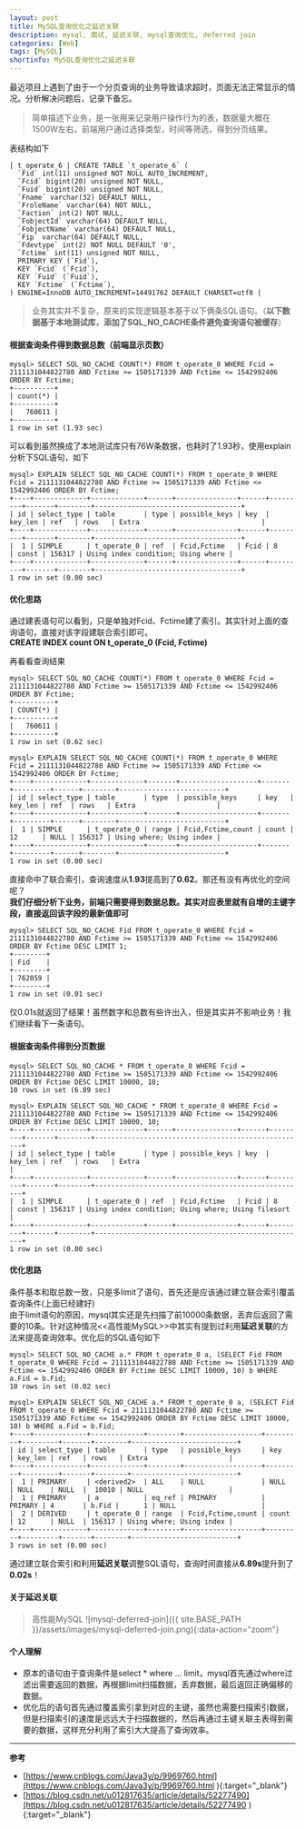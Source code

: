 ```yaml
---
layout: post
title: MySQL查询优化之延迟关联
description: mysql, 面试, 延迟关联, mysql查询优化, deferred join
categories: [Web]
tags: [MySQL]
shortinfo: MySQL查询优化之延迟关联
---
```


最近项目上遇到了由于一个分页查询的业务导致请求超时，页面无法正常显示的情况。分析解决问题后，记录下备忘。

> 简单描述下业务，是一张用来记录用户操作行为的表，数据量大概在1500W左右。前端用户通过选择类型，时间等筛选，得到分页结果。

表结构如下
```
| t_operate_6 | CREATE TABLE `t_operate_6` (
  `Fid` int(11) unsigned NOT NULL AUTO_INCREMENT,
  `Fcid` bigint(20) unsigned NOT NULL,
  `Fuid` bigint(20) unsigned NOT NULL,
  `Fname` varchar(32) DEFAULT NULL,
  `FroleName` varchar(64) NOT NULL,
  `Faction` int(2) NOT NULL,
  `FobjectId` varchar(64) DEFAULT NULL,
  `FobjectName` varchar(64) DEFAULT NULL,
  `Fip` varchar(64) DEFAULT NULL,
  `Fdevtype` int(2) NOT NULL DEFAULT '0',
  `Fctime` int(11) unsigned NOT NULL,
  PRIMARY KEY (`Fid`),
  KEY `Fcid` (`Fcid`),
  KEY `Fuid` (`Fuid`),
  KEY `Fctime` (`Fctime`),
) ENGINE=InnoDB AUTO_INCREMENT=14491762 DEFAULT CHARSET=utf8 |
```

> 业务其实并不复杂，原来的实现逻辑基本基于以下俩条SQL语句。（**以下数据基于本地测试库，添加了SQL_NO_CACHE条件避免查询语句被缓存**）

#### 根据查询条件得到数据总数（前端显示页数）

```
mysql> SELECT SQL_NO_CACHE COUNT(*) FROM t_operate_0 WHERE Fcid = 2111131044822780 AND Fctime >= 1505171339 AND Fctime <= 1542992406 ORDER BY Fctime;
+----------+
| count(*) |
+----------+
|   760611 |
+----------+
1 row in set (1.93 sec)
```

可以看到虽然换成了本地测试库只有76W条数据，也耗时了1.93秒，使用explain分析下SQL语句，如下

```
mysql> EXPLAIN SELECT SQL_NO_CACHE COUNT(*) FROM t_operate_0 WHERE Fcid = 2111131044822780 AND Fctime >= 1505171339 AND Fctime <= 1542992406 ORDER BY Fctime;
+----+-------------+-------------+------+---------------+------+---------+-------+--------+------------------------------------+
| id | select_type | table       | type | possible_keys | key  | key_len | ref   | rows   | Extra                              |
+----+-------------+-------------+------+---------------+------+---------+-------+--------+------------------------------------+
|  1 | SIMPLE      | t_operate_0 | ref  | Fcid,Fctime   | Fcid | 8       | const | 156317 | Using index condition; Using where |
+----+-------------+-------------+------+---------------+------+---------+-------+--------+------------------------------------+
1 row in set (0.00 sec)
```

#### 优化思路
通过建表语句可以看到，只是单独对Fcid、Fctime建了索引。其实针对上面的查询语句，直接对该字段建联合索引即可。<br/>
**CREATE INDEX count ON t_operate_0 (Fcid, Fctime)**

再看看查询结果
```
mysql> SELECT SQL_NO_CACHE COUNT(*) FROM t_operate_0 WHERE Fcid = 2111131044822780 AND Fctime >= 1505171339 AND Fctime <= 1542992406 ORDER BY Fctime;
+----------+
| COUNT(*) |
+----------+
|   760611 |
+----------+
1 row in set (0.62 sec)

mysql> EXPLAIN SELECT SQL_NO_CACHE COUNT(*) FROM t_operate_0 WHERE Fcid = 2111131044822780 AND Fctime >= 1505171339 AND Fctime <= 1542992406 ORDER BY Fctime;
+----+-------------+-------------+-------+-------------------+-------+---------+------+--------+--------------------------+
| id | select_type | table       | type  | possible_keys     | key   | key_len | ref  | rows   | Extra                    |
+----+-------------+-------------+-------+-------------------+-------+---------+------+--------+--------------------------+
|  1 | SIMPLE      | t_operate_0 | range | Fcid,Fctime,count | count | 12      | NULL | 156317 | Using where; Using index |
+----+-------------+-------------+-------+-------------------+-------+---------+------+--------+--------------------------+
1 row in set (0.00 sec)
```

直接命中了联合索引，查询速度从**1.93**提高到了**0.62**。那还有没有再优化的空间呢？<br/>
**我们仔细分析下业务，前端只需要得到数据总数。其实对应表里就有自增的主键字段，直接返回该字段的最新值即可**

```
mysql> SELECT SQL_NO_CACHE Fid FROM t_operate_0 WHERE Fcid = 2111131044822780 AND Fctime >= 1505171339 AND Fctime <= 1542992406 ORDER BY Fctime DESC LIMIT 1;
+--------+
| Fid    |
+--------+
| 762059 |
+--------+
1 row in set (0.01 sec)
```

仅0.01s就返回了结果！虽然数字和总数有些许出入，但是其实并不影响业务！我们继续看下一条语句。

#### 根据查询条件得到分页数据

```
mysql> SELECT SQL_NO_CACHE * FROM t_operate_0 WHERE Fcid = 2111131044822780 AND Fctime >= 1505171339 AND Fctime <= 1542992406 ORDER BY Fctime DESC LIMIT 10000, 10;
10 rows in set (6.89 sec)

mysql> EXPLAIN SELECT SQL_NO_CACHE * FROM t_operate_0 WHERE Fcid = 2111131044822780 AND Fctime >= 1505171339 AND Fctime <= 1542992406 ORDER BY Fctime DESC LIMIT 10000, 10;
+----+-------------+-------------+------+---------------+------+---------+-------+--------+----------------------------------------------------+
| id | select_type | table       | type | possible_keys | key  | key_len | ref   | rows   | Extra                                              |
+----+-------------+-------------+------+---------------+------+---------+-------+--------+----------------------------------------------------+
|  1 | SIMPLE      | t_operate_0 | ref  | Fcid,Fctime   | Fcid | 8       | const | 156317 | Using index condition; Using where; Using filesort |
+----+-------------+-------------+------+---------------+------+---------+-------+--------+----------------------------------------------------+
1 row in set (0.00 sec)
```

#### 优化思路
条件基本和取总数一致，只是多limit了语句，首先还是应该通过建立联合索引覆盖查询条件(上面已经建好)<br/>
由于limit语句的原因，mysql其实还是先扫描了前10000条数据，丢弃后返回了需要的10条。针对这种情况<<高性能MySQL>>中其实有提到过利用**延迟关联**的方法来提高查询效率。优化后的SQL语句如下

```
mysql> SELECT SQL_NO_CACHE a.* FROM t_operate_0 a, (SELECT Fid FROM t_operate_0 WHERE Fcid = 2111131044822780 AND Fctime >= 1505171339 AND Fctime <= 1542992406 ORDER BY Fctime DESC LIMIT 10000, 10) b WHERE a.Fid = b.Fid;
10 rows in set (0.02 sec)

mysql> EXPLAIN SELECT SQL_NO_CACHE a.* FROM t_operate_0 a, (SELECT Fid FROM t_operate_0 WHERE Fcid = 2111131044822780 AND Fctime >= 1505171339 AND Fctime <= 1542992406 ORDER BY Fctime DESC LIMIT 10000, 10) b WHERE a.Fid = b.Fid;
+----+-------------+-------------+--------+-------------------+---------+---------+-------+--------+--------------------------+
| id | select_type | table       | type   | possible_keys     | key     | key_len | ref   | rows   | Extra                    |
+----+-------------+-------------+--------+-------------------+---------+---------+-------+--------+--------------------------+
|  1 | PRIMARY     | <derived2>  | ALL    | NULL              | NULL    | NULL    | NULL  |  10010 | NULL                     |
|  1 | PRIMARY     | a           | eq_ref | PRIMARY           | PRIMARY | 4       | b.Fid |      1 | NULL                     |
|  2 | DERIVED     | t_operate_0 | range  | Fcid,Fctime,count | count   | 12      | NULL  | 156317 | Using where; Using index |
+----+-------------+-------------+--------+-------------------+---------+---------+-------+--------+--------------------------+
3 rows in set (0.00 sec)
```

通过建立联合索引和利用**延迟关联**调整SQL语句，查询时间直接从**6.89s**提升到了**0.02s**！

#### 关于延迟关联
>高性能MySQL
![mysql-deferred-join]({{ site.BASE_PATH }}/assets/images/mysql-deferred-join.png){:data-action="zoom"}

#### 个人理解
- 原本的语句由于查询条件是select * where ... limit，mysql首先通过where过滤出需要返回的数据，再根据limit扫描数据，丢弃数据，最后返回正确偏移的数据。
- 优化后的语句首先通过覆盖索引拿到对应的主键，虽然也需要扫描索引数据，但是扫描索引的速度是远远大于扫描数据的，然后再通过主键关联主表得到需要的数据，这样充分利用了索引大大提高了查询效率。

---

**参考**

* [https://www.cnblogs.com/Java3y/p/9969760.html](https://www.cnblogs.com/Java3y/p/9969760.html ){:target="_blank"}
* [https://blog.csdn.net/u012817635/article/details/52277490](https://blog.csdn.net/u012817635/article/details/52277490 ){:target="_blank"}
